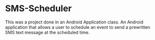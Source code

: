 # SMS-Scheduler
This was a project done in an Android Application class. 
An Android application that allows a user to schedule an event to send a prewritten SMS text message at the scheduled time.
